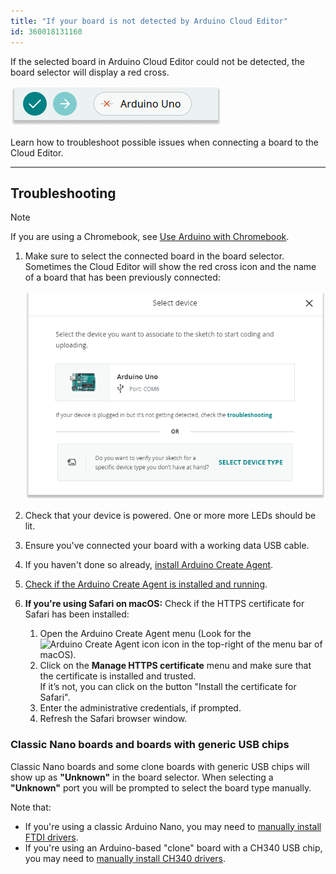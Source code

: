 ```yaml
---
title: "If your board is not detected by Arduino Cloud Editor"
id: 360018131160
---
```


If the selected board in Arduino Cloud Editor could not be detected, the board selector will display a red cross.

![Cloud Editor with red cross icon showing in the board selector menu ](img/WebEditor_Red_cross.png)

Learn how to troubleshoot possible issues when connecting a board to the Cloud Editor.

---

## Troubleshooting

> [!NOTE]
> If you are using a Chromebook, see [Use Arduino with Chromebook](https://support.arduino.cc/hc/en-us/articles/360016495639-Use-Arduino-with-Chromebook).

1. Make sure to select the connected board in the board selector. Sometimes the Cloud Editor will show the red cross icon and the name of a board that has been previously connected:

    ![Showcasing the board selector interface with a previously detected device highlighted](img/WebEditor_Dropdown_menu.png)

2. Check that your device is powered. One or more more LEDs should be lit.
3. Ensure you've connected your board with a working data USB cable.
4. If you haven't done so already, [install Arduino Create Agent](https://create.arduino.cc/getting-started/plugin/welcome).
5. [Check if the Arduino Create Agent is installed and running](https://support.arduino.cc/hc/en-us/articles/4980687506844-Check-if-the-Arduino-Create-Agent-is-installed-and-running).
6. **If you're using Safari on macOS:** Check if the HTTPS certificate for Safari has been installed:
    1. Open the Arduino Create Agent menu (Look for the ![Arduino Create Agent icon](img/create-agent-logo-mac.png) icon in the top-right of the menu bar of macOS).
    2. Click on the **Manage HTTPS certificate** menu and make sure that the certificate is installed and trusted.  
       If it’s not, you can click on the button "Install the certificate for Safari".
    3. Enter the administrative credentials, if prompted.
    4. Refresh the Safari browser window.

### Classic Nano boards and boards with generic USB chips

Classic Nano boards and some clone boards with generic USB chips will show up as **"Unknown"** in the board selector. When selecting a **"Unknown"** port you will be prompted to select the board type manually.

Note that:

* If you're using a classic Arduino Nano, you may need to [manually install FTDI drivers](https://support.arduino.cc/hc/en-us/articles/4411305694610-Install-or-update-FTDI-drivers).
* If you're using an Arduino-based "clone" board with a CH340 USB chip, you may need to [manually install CH340 drivers](https://sparks.gogo.co.nz/ch340.html).
